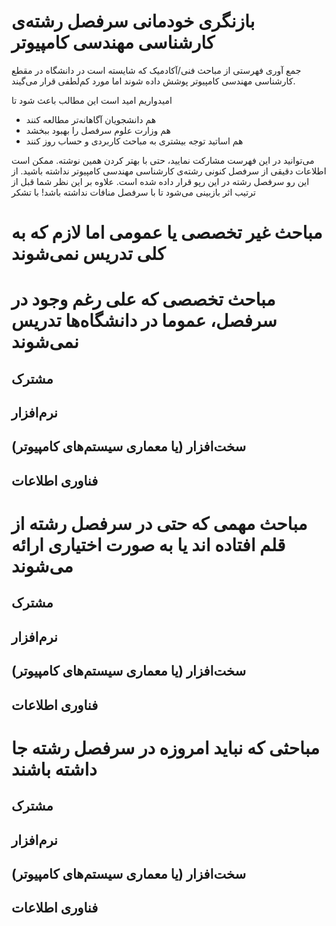# بازنگری خودمانی سرفصل رشته‌ی کارشناسی مهندسی کامپیوتر
جمع آوری فهرستی از مباحث فنی/آکادمیک که شایسته است در دانشگاه در مقطع کارشناسی مهندسی کامپیوتر پوشش داده شوند اما مورد کم‌لطفی قرار می‌گیند.

امیدواریم امید است این مطالب باعث شود تا
* هم دانشجویان آگاهانه‌تر مطالعه‌ کنند
* هم وزارت علوم سرفصل را بهبود ببخشد
* هم اساتید توجه بیشتری به مباحث کاربردی و حساب روز کنند

می‌توانید در این فهرست مشارکت نمایید، حتی با بهتر کردن همین نوشته.
ممکن است اطلاعات دقیقی از سرفصل کنونی رشته‌ی کارشناسی مهندسی کامپیوتر نداشته باشید. 
از این رو سرفصل رشته در این رپو قرار داده شده است.
علاوه بر این نظر شما قبل از ترتیب اثر بازبینی می‌شود تا با سرفصل منافات نداشته باشد!
با تشکر


# مباحث غیر تخصصی یا عمومی اما لازم که به کلی تدریس نمی‌شوند


# مباحث تخصصی که علی رغم وجود در سرفصل، عموما در دانشگاه‌ها تدریس نمی‌شوند

## مشترک


## نرم‌افزار


## سخت‌افزار (یا معماری سیستم‌های کامپیوتر)




## فناوری اطلاعات


# مباحث مهمی که حتی در سرفصل رشته از قلم افتاده اند یا به صورت اختیاری ارائه می‌شوند

## مشترک


## نرم‌افزار


## سخت‌افزار (یا معماری سیستم‌های کامپیوتر)




## فناوری اطلاعات




# مباحثی که نباید امروزه در سرفصل رشته جا داشته باشند
## مشترک


## نرم‌افزار


## سخت‌افزار (یا معماری سیستم‌های کامپیوتر)




## فناوری اطلاعات



